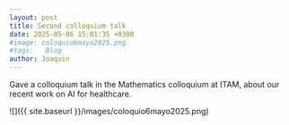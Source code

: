 ```yaml
---
layout: post
title: Second colloquium talk
date: 2025-05-06 15:01:35 +0300
#image: coloquio6mayo2025.png
#tags:   Blog
author: Joaquin
---
```


Gave a colloquium talk in the Mathematics colloquium at ITAM, about our recent work on AI for healthcare.

![]({{ site.baseurl }}/images/coloquio6mayo2025.png)
